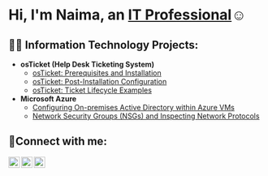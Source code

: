 <h1>Hi, I'm Naima, an <a href="https://linkedin.com/in/Josh">IT Professional</a>☺</h1>

<h2>👨‍💻 Information Technology Projects:</h2>

- <b>osTicket (Help Desk Ticketing System)</b>
  - [osTicket: Prerequisites and Installation](https://github.com/naimamccall/osticket-prereqs)
  - [osTicket: Post-Installation Configuration](https://github.com/naimamccall/post-install-config)
  - [osTicket: Ticket Lifecycle Examples](https://github.com/naimamccall/ticket-lifecycle)
- <b>Microsoft Azure</b>
  - [Configuring On-premises Active Directory within Azure VMs](https://github.com/naimamccall/configure-ad)
  - [Network Security Groups (NSGs) and Inspecting Network Protocols](https://github.com/naimamccall/azure-network-protocols)

<h2>🤳Connect with me:</h2>

[<img align="left" alt="Josh | Twitter" width="22px" src="https://cdn.jsdelivr.net/npm/simple-icons@v3/icons/twitter.svg" />][twitter]
[<img align="left" alt="Josh | LinkedIn" width="22px" src="https://cdn.jsdelivr.net/npm/simple-icons@v3/icons/linkedin.svg" />][linkedin]
[<img align="left" alt="Josh | Instagram" width="22px" src="https://cdn.jsdelivr.net/npm/simple-icons@v3/icons/instagram.svg" />][instagram]

[twitter]: https://twitter.com/Josh
[instagram]: https://www.instagram.com/Josh
[linkedin]: https://linkedin.com/in/Josh
